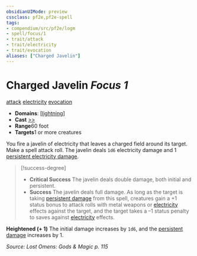 ```yaml
---
obsidianUIMode: preview
cssclass: pf2e,pf2e-spell
tags:
- compendium/src/pf2e/logm
- spell/focus/1
- trait/attack
- trait/electricity
- trait/evocation
aliases: ["Charged Javelin"]
---
```

# Charged Javelin *Focus 1*   
[attack](/rules/traits/attack.md)  [electricity](/rules/traits/electricity.md)  [evocation](/rules/traits/evocation.md)  

- **Domains**: [[lightning](/compendium/setting/domains.md#Lightning)]
- **Cast** [>>](/rules/core-rulebook/chapter-9-playing-the-game.md#Actions "Two-Action") 
- **Range**60 foot
- **Targets**1 or more creatures

You fire a javelin of electricity that leaves a charged field around its target. Make a spell attack roll. The javelin deals `1d6` electricity damage and 1 [persistent electricity damage](/rules/conditions.md#Persistent%20Damage).

> [!success-degree] 
> - **Critical Success** The javelin deals double damage, both initial and persistent.
> - **Success** The javelin deals full damage. As long as the target is taking [persistent damage](/rules/conditions.md#Persistent%20Damage) from this spell, creatures gain a +1 status bonus to attack rolls with metal weapons or [electricity](/rules/traits/electricity.md) effects against the target, and the target takes a –1 status penalty to saves against [electricity](/rules/traits/electricity.md) effects.

**Heightened (+ 1)** The initial damage increases by `1d6`, and the [persistent damage](/rules/conditions.md#Persistent%20Damage) increases by 1.

*Source: Lost Omens: Gods & Magic p. 115*